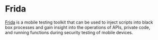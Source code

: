 # Frida

[Frida](https://frida.re/) is a mobile testing toolkit that can be used to inject scripts into black box processes and gain insight into the operations of APIs, private code, and running functions during security testing of mobile devices.
